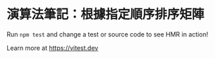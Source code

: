 # 演算法筆記：根據指定順序排序矩陣

Run `npm test` and change a test or source code to see HMR in action!

Learn more at https://vitest.dev
